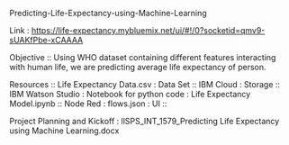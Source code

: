 Predicting-Life-Expectancy-using-Machine-Learning

Link : https://life-expectancy.mybluemix.net/ui/#!/0?socketid=qmv9-sUAKfPbe-xCAAAA

Objective ::
Using WHO dataset containing different features interacting with human life, we are predicting average life expectancy of person.

Resources ::
Life Expectancy Data.csv :  Data Set ::
IBM Cloud : Storage ::
IBM Watson Studio : Notebook for python code : Life Expectancy Model.ipynb ::
Node Red : flows.json : UI ::

Project Planning and Kickoff : llSPS_INT_1579_Predicting Life Expectancy using Machine Learning.docx
